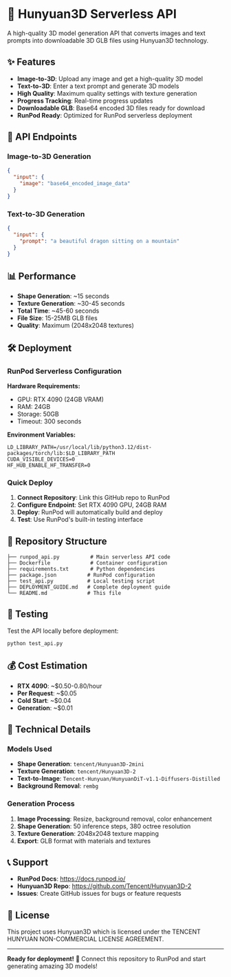 # 🚀 Hunyuan3D Serverless API

A high-quality 3D model generation API that converts images and text prompts into downloadable 3D GLB files using Hunyuan3D technology.

## ✨ Features

- **Image-to-3D**: Upload any image and get a high-quality 3D model
- **Text-to-3D**: Enter a text prompt and generate 3D models
- **High Quality**: Maximum quality settings with texture generation
- **Progress Tracking**: Real-time progress updates
- **Downloadable GLB**: Base64 encoded 3D files ready for download
- **RunPod Ready**: Optimized for RunPod serverless deployment

## 🎯 API Endpoints

### Image-to-3D Generation
```json
{
  "input": {
    "image": "base64_encoded_image_data"
  }
}
```

### Text-to-3D Generation
```json
{
  "input": {
    "prompt": "a beautiful dragon sitting on a mountain"
  }
}
```

## 📊 Performance

- **Shape Generation**: ~15 seconds
- **Texture Generation**: ~30-45 seconds
- **Total Time**: ~45-60 seconds
- **File Size**: 15-25MB GLB files
- **Quality**: Maximum (2048x2048 textures)

## 🛠️ Deployment

### RunPod Serverless Configuration

**Hardware Requirements:**
- GPU: RTX 4090 (24GB VRAM)
- RAM: 24GB
- Storage: 50GB
- Timeout: 300 seconds

**Environment Variables:**
```
LD_LIBRARY_PATH=/usr/local/lib/python3.12/dist-packages/torch/lib:$LD_LIBRARY_PATH
CUDA_VISIBLE_DEVICES=0
HF_HUB_ENABLE_HF_TRANSFER=0
```

### Quick Deploy

1. **Connect Repository**: Link this GitHub repo to RunPod
2. **Configure Endpoint**: Set RTX 4090 GPU, 24GB RAM
3. **Deploy**: RunPod will automatically build and deploy
4. **Test**: Use RunPod's built-in testing interface

## 📁 Repository Structure

```
├── runpod_api.py          # Main serverless API code
├── Dockerfile             # Container configuration
├── requirements.txt       # Python dependencies
├── package.json          # RunPod configuration
├── test_api.py           # Local testing script
├── DEPLOYMENT_GUIDE.md   # Complete deployment guide
└── README.md             # This file
```

## 🧪 Testing

Test the API locally before deployment:

```bash
python test_api.py
```

## 💰 Cost Estimation

- **RTX 4090**: ~$0.50-0.80/hour
- **Per Request**: ~$0.05
- **Cold Start**: ~$0.04
- **Generation**: ~$0.01

## 🔧 Technical Details

### Models Used
- **Shape Generation**: `tencent/Hunyuan3D-2mini`
- **Texture Generation**: `tencent/Hunyuan3D-2`
- **Text-to-Image**: `Tencent-Hunyuan/HunyuanDiT-v1.1-Diffusers-Distilled`
- **Background Removal**: `rembg`

### Generation Process
1. **Image Processing**: Resize, background removal, color enhancement
2. **Shape Generation**: 50 inference steps, 380 octree resolution
3. **Texture Generation**: 2048x2048 texture mapping
4. **Export**: GLB format with materials and textures

## 📞 Support

- **RunPod Docs**: https://docs.runpod.io/
- **Hunyuan3D Repo**: https://github.com/Tencent/Hunyuan3D-2
- **Issues**: Create GitHub issues for bugs or feature requests

## 📄 License

This project uses Hunyuan3D which is licensed under the TENCENT HUNYUAN NON-COMMERCIAL LICENSE AGREEMENT.

---

**Ready for deployment!** 🚀 Connect this repository to RunPod and start generating amazing 3D models!
